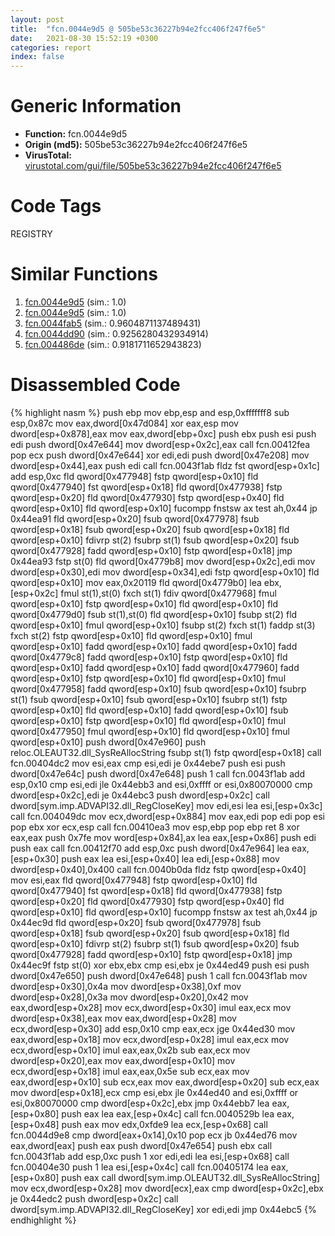 ```yaml
---
layout: post
title:  "fcn.0044e9d5 @ 505be53c36227b94e2fcc406f247f6e5"
date:   2021-08-30 15:52:19 +0300
categories: report
index: false
---
```


# Generic Information
- **Function:** fcn.0044e9d5
- **Origin (md5):** 505be53c36227b94e2fcc406f247f6e5
- **VirusTotal:** [virustotal.com/gui/file/505be53c36227b94e2fcc406f247f6e5][virustotal_ref]

# Code Tags
<span class="tag" id="REGISTRY">REGISTRY</span>


# Similar Functions

1. [fcn.0044e9d5][similar_1_ref] (sim.: 1.0)
2. [fcn.0044e9d5][similar_2_ref] (sim.: 1.0)
3. [fcn.0044fab5][similar_3_ref] (sim.: 0.9604871137489431)
4. [fcn.0044dd90][similar_4_ref] (sim.: 0.9256280432934914)
5. [fcn.004486de][similar_5_ref] (sim.: 0.9181711652943823)


# Disassembled Code

{% highlight nasm %}
push ebp
mov ebp,esp
and esp,0xfffffff8
sub esp,0x87c
mov eax,dword[0x47d084]
xor eax,esp
mov dword[esp+0x878],eax
mov eax,dword[ebp+0xc]
push ebx
push esi
push edi
push dword[0x47e644]
mov dword[esp+0x2c],eax
call fcn.00412fea
pop ecx
push dword[0x47e644]
xor edi,edi
push dword[0x47e208]
mov dword[esp+0x44],eax
push edi
call fcn.0043f1ab
fldz
fst qword[esp+0x1c]
add esp,0xc
fld qword[0x477948]
fstp qword[esp+0x10]
fld qword[0x477940]
fst qword[esp+0x18]
fld qword[0x477938]
fstp qword[esp+0x20]
fld qword[0x477930]
fstp qword[esp+0x40]
fld qword[esp+0x10]
fld qword[esp+0x10]
fucompp
fnstsw ax
test ah,0x44
jp 0x44ea91
fld qword[esp+0x20]
fsub qword[0x477978]
fsub qword[esp+0x18]
fsub qword[esp+0x20]
fsub qword[esp+0x18]
fld qword[esp+0x10]
fdivrp st(2)
fsubrp st(1)
fsub qword[esp+0x20]
fsub qword[0x477928]
fadd qword[esp+0x10]
fstp qword[esp+0x18]
jmp 0x44ea93
fstp st(0)
fld qword[0x4779b8]
mov dword[esp+0x2c],edi
mov dword[esp+0x30],edi
mov dword[esp+0x34],edi
fstp qword[esp+0x10]
fld qword[esp+0x10]
mov eax,0x20119
fld qword[0x4779b0]
lea ebx,[esp+0x2c]
fmul st(1),st(0)
fxch st(1)
fdiv qword[0x477968]
fmul qword[esp+0x10]
fstp qword[esp+0x10]
fld qword[esp+0x10]
fld qword[0x4779d0]
fsub st(1),st(0)
fld qword[esp+0x10]
fsubp st(2)
fld qword[esp+0x10]
fmul qword[esp+0x10]
fsubp st(2)
fxch st(1)
faddp st(3)
fxch st(2)
fstp qword[esp+0x10]
fld qword[esp+0x10]
fmul qword[esp+0x10]
fadd qword[esp+0x10]
fadd qword[esp+0x10]
fadd qword[0x4779c8]
fadd qword[esp+0x10]
fstp qword[esp+0x10]
fld qword[esp+0x10]
fadd qword[esp+0x10]
fadd qword[0x477960]
fadd qword[esp+0x10]
fstp qword[esp+0x10]
fld qword[esp+0x10]
fmul qword[0x477958]
fadd qword[esp+0x10]
fsub qword[esp+0x10]
fsubrp st(1)
fsub qword[esp+0x10]
fsub qword[esp+0x10]
fsubrp st(1)
fstp qword[esp+0x10]
fld qword[esp+0x10]
fadd qword[esp+0x10]
fsub qword[esp+0x10]
fstp qword[esp+0x10]
fld qword[esp+0x10]
fmul qword[0x477950]
fmul qword[esp+0x10]
fld qword[esp+0x10]
fmul qword[esp+0x10]
push dword[0x47e960]
push reloc.OLEAUT32.dll_SysReAllocString
fsubp st(1)
fstp qword[esp+0x18]
call fcn.00404dc2
mov esi,eax
cmp esi,edi
je 0x44ebe7
push esi
push dword[0x47e64c]
push dword[0x47e648]
push 1
call fcn.0043f1ab
add esp,0x10
cmp esi,edi
jle 0x44ebb3
and esi,0xffff
or esi,0x80070000
cmp dword[esp+0x2c],edi
je 0x44ebc3
push dword[esp+0x2c]
call dword[sym.imp.ADVAPI32.dll_RegCloseKey]
mov edi,esi
lea esi,[esp+0x3c]
call fcn.004049dc
mov ecx,dword[esp+0x884]
mov eax,edi
pop edi
pop esi
pop ebx
xor ecx,esp
call fcn.00410ea3
mov esp,ebp
pop ebp
ret 8
xor eax,eax
push 0x7fe
mov word[esp+0x84],ax
lea eax,[esp+0x86]
push edi
push eax
call fcn.00412f70
add esp,0xc
push dword[0x47e964]
lea eax,[esp+0x30]
push eax
lea esi,[esp+0x40]
lea edi,[esp+0x88]
mov dword[esp+0x40],0x400
call fcn.0040b0da
fldz
fstp qword[esp+0x40]
mov esi,eax
fld qword[0x477948]
fstp qword[esp+0x10]
fld qword[0x477940]
fst qword[esp+0x18]
fld qword[0x477938]
fstp qword[esp+0x20]
fld qword[0x477930]
fstp qword[esp+0x40]
fld qword[esp+0x10]
fld qword[esp+0x10]
fucompp
fnstsw ax
test ah,0x44
jp 0x44ec9d
fld qword[esp+0x20]
fsub qword[0x477978]
fsub qword[esp+0x18]
fsub qword[esp+0x20]
fsub qword[esp+0x18]
fld qword[esp+0x10]
fdivrp st(2)
fsubrp st(1)
fsub qword[esp+0x20]
fsub qword[0x477928]
fadd qword[esp+0x10]
fstp qword[esp+0x18]
jmp 0x44ec9f
fstp st(0)
xor ebx,ebx
cmp esi,ebx
je 0x44ed49
push esi
push dword[0x47e650]
push dword[0x47e648]
push 1
call fcn.0043f1ab
mov dword[esp+0x30],0x4a
mov dword[esp+0x38],0xf
mov dword[esp+0x28],0x3a
mov dword[esp+0x20],0x42
mov eax,dword[esp+0x28]
mov ecx,dword[esp+0x30]
imul eax,ecx
mov dword[esp+0x38],eax
mov eax,dword[esp+0x28]
mov ecx,dword[esp+0x30]
add esp,0x10
cmp eax,ecx
jge 0x44ed30
mov eax,dword[esp+0x18]
mov ecx,dword[esp+0x28]
imul eax,ecx
mov ecx,dword[esp+0x10]
imul eax,eax,0x2b
sub eax,ecx
mov dword[esp+0x20],eax
mov eax,dword[esp+0x10]
mov ecx,dword[esp+0x18]
imul eax,eax,0x5e
sub ecx,eax
mov eax,dword[esp+0x10]
sub ecx,eax
mov eax,dword[esp+0x20]
sub ecx,eax
mov dword[esp+0x18],ecx
cmp esi,ebx
jle 0x44ed40
and esi,0xffff
or esi,0x80070000
cmp dword[esp+0x2c],ebx
jmp 0x44ebb7
lea eax,[esp+0x80]
push eax
lea eax,[esp+0x4c]
call fcn.0040529b
lea eax,[esp+0x48]
push eax
mov edx,0xfde9
lea ecx,[esp+0x68]
call fcn.0044d9e8
cmp dword[eax+0x14],0x10
pop ecx
jb 0x44ed76
mov eax,dword[eax]
push eax
push dword[0x47e654]
push ebx
call fcn.0043f1ab
add esp,0xc
push 1
xor edi,edi
lea esi,[esp+0x68]
call fcn.00404e30
push 1
lea esi,[esp+0x4c]
call fcn.00405174
lea eax,[esp+0x80]
push eax
call dword[sym.imp.OLEAUT32.dll_SysReAllocString]
mov ecx,dword[esp+0x28]
mov dword[ecx],eax
cmp dword[esp+0x2c],ebx
je 0x44edc2
push dword[esp+0x2c]
call dword[sym.imp.ADVAPI32.dll_RegCloseKey]
xor edi,edi
jmp 0x44ebc5
{% endhighlight %}


[similar_1_ref]: /report/fcn.0044e9d5@96a869ae624ddb4834a1d5a829f85469
[similar_2_ref]: /report/fcn.0044e9d5@c077742bdc6d4f2c0ca7d0e2a6a94acf
[similar_3_ref]: /report/fcn.0044fab5@f5b8476c36459986b226c45654aeb016
[similar_4_ref]: /report/fcn.0044dd90@56a02334aea008c131d2741a089910fb
[similar_5_ref]: /report/fcn.004486de@e16f74a2849182d98050864255e902f8
[virustotal_ref]: https://www.virustotal.com/gui/file/505be53c36227b94e2fcc406f247f6e5